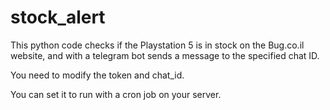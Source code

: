 # stock_alert
This python code checks if the Playstation 5 is in stock on the Bug.co.il website, and with a telegram bot sends a message to the specified chat ID. 

You need to modify the token and chat_id.

You can set it to run with a cron job on your server.
